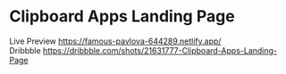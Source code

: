 # Clipboard Apps Landing Page
Live Preview https://famous-pavlova-644289.netlify.app/ \
Dribbble https://dribbble.com/shots/21631777-Clipboard-Apps-Landing-Page
